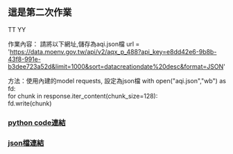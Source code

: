 ## 這是第二次作業
TT
YY

作業內容：
請將以下網址,儲存為aqi.json檔
url = 'https://data.moenv.gov.tw/api/v2/aqx_p_488?api_key=e8dd42e6-9b8b-43f8-991e-b3dee723a52d&limit=1000&sort=datacreationdate%20desc&format=JSON'

方法：使用內建的model requests, 設定為json檔
with open("aqi.json","wb") as fd:  
    for chunk in response.iter_content(chunk_size=128):  
       fd.write(chunk)


### [python code連結](https://github.com/kalmiavicky/vicky_window/blob/main/homework/issue6/lesson3.ipynb)
### [json檔連結](https://github.com/kalmiavicky/vicky_window/blob/main/homework/issue6/aqi2.csv)